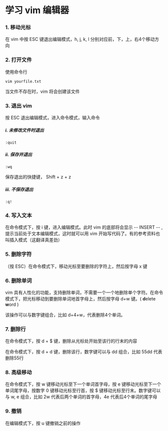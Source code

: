 # 学习 vim 编辑器

### 1. 移动光标

在 vim 中按 ESC 键退出编辑模式，h, j, k, l 分别对应前，下，上，右4个移动方向

### 2. 打开文件

使用命令行  

```
vim yourfile.txt
```

当文件不存在时，vim 将会创建该文件  

### 3. 退出 vim

按 ESC 退出编辑模式，进入命令模式，输入命令  

##### i. 未修改文件时退出 

```  
:quit
```

##### ii. 保存并退出

```
:wq
```
保存退出的快捷键， Shift + z + z  


##### iii. 不保存退出

```
:q!
```

### 4. 写入文本

在命令模式下，按 i 键，进入编辑模式。此时 vim 的底部将会显示 -- INSERT -- , 提示当前处于文本编辑模式，这时就可以用 vim 开始写代码了。有的参考资料也叫插入模式（这翻译真差劲）  

### 5. 删除字符

（按 ESC）在命令模式下，移动光标至要删除的字符上，然后按字母 x 键  

### 6. 删除单词

vim 具有人性化的功能，支持删除单词，不需要一个一个地删除单个字符。在命令模式下，把光标移动到要删除单词地首字母上，然后按字母 d+w 键。( **d**elete **w**ord )  

该操作可以与数字键组合，比如 d+4+w，代表删除4个单词。

### 7. 删除行

在命令模式下，按 d + $ 键，删除从光标处开始至该行的行末的内容  

在命令模式下，按 d + d 键，删除该行，数字键可以与 dd 组合，比如 55dd 代表删除55行  

### 8. 高级移动

在命令模式下，按 w 键移动光标至下一个单词首字母，按 e 键移动光标至下一个单词尾字母，按数字 0 键移动光标至行首，按 $ 键移动光标至行末。数字键可以与 w, e 组合，比如 2w 代表后两个单词的首字母，4e 代表后4个单词的尾字母

### 9. 撤销

在编辑模式下，按 u 键撤销之前的操作  

